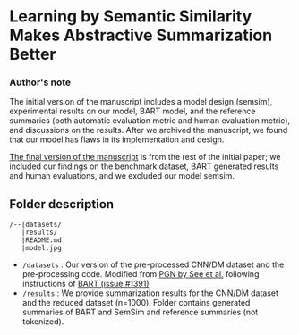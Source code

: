 # Learning by Semantic Similarity Makes Abstractive Summarization Better

### Author's note
The initial version of the manuscript includes a model design (semsim), experimental results on our model, BART model, and the reference summaries (both automatic evaluation metric and human evaluation metric), and discussions on the results. After we archived the manuscript, we found that our model has flaws in its implementation and design. 

[The final version of the manuscript](https://arxiv.org/pdf/2002.07767v2.pdf) is from the rest of the initial paper; we included our findings on the benchmark dataset, BART generated results and human evaluations, and we excluded our model semsim.


## Folder description
```
/--|datasets/
   |results/
   |README.md
   |model.jpg
```
   
*  `/datasets`  : Our version of the pre-processed CNN/DM dataset and the pre-processing code. Modified from [PGN by See et al.](https://github.com/abisee/cnn-dailymail) following instructions of [BART (issue #1391)](https://github.com/pytorch/fairseq/issues/1391)
*  `/results` : We provide summarization results for the CNN/DM dataset and the reduced dataset (n=1000). Folder contains generated summaries of BART and SemSim and reference summaries (not tokenized). 
